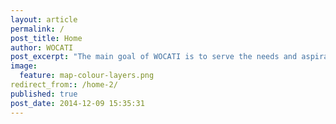 ```yaml
---
layout: article
permalink: /
post_title: Home
author: WOCATI
post_excerpt: "The main goal of WOCATI is to serve the needs and aspirations of its member associations and their institutions, schools and centres. It will be through this prime focus that WOCATI will seek to serve and support theological education throughout the world. The existence of WOCATI as a global conference is seen to be a invaluable resource for all theological institutions and their associations by providing an established network and resource to facilitate the work of the member associations."
image:
  feature: map-colour-layers.png
redirect_from:: /home-2/
published: true
post_date: 2014-12-09 15:35:31
---
```

